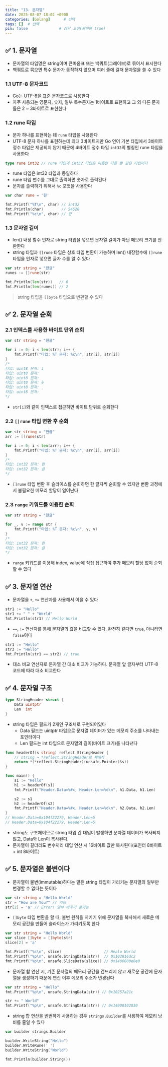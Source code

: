 ```yaml
---
title: "13. 문자열"
date: 2025-08-07 18:02 +0900
categories: [Golang]      # 선택
tags: []  # 선택
pin: false              # 상단 고정(원하면 true)
---
```

## ✅ 1. 문자열
- 문자열의 타입명은 string이며 큰따옴표 또는 백쿼트(그레이브)로 묶어서 표시한다
- 백쿼트로 묶으면 특수 문자가 동작하지 않으며 여러 줄에 걸쳐 문자열을 쓸 수 있다

### 1.1 UTF-8 문자코드
- Go는 UTF-8을 표준 문자코드로 사용한다
- 자주 사용되는 영문자, 숫자, 일부 특수문자는 1바이트로 표현하고 그 외 다른 문자들은 2 ~ 3바이트로 표현한다

### 1.2 rune 타입
- 문자 하나를 표현하는 데 `rune` 타입을 사용한다
- UTF-8 문자 하나를 표현하는데 최대 3바이트지만 Go 언어 기본 타입에서 3바이트 정수 타입은 제공되지 않기 때문에 4바이트 정수 타입 `int32`의 별칭인 rune 타입을 사용한다

```go
type rune int32 // rune 타입과 int32 타입은 이름만 다를 뿐 같은 타입이다
```

- rune 타입은 int32 타입과 동일하다
- rune 타입 변수를 그대로 출력하면 숫자로 출력된다
- 문자를 출력하기 위해서 `%c` 포맷을 사용한다

```go
var char rune = '한'

fmt.Printf("%T\n", char) // int32
fmt.Println(char)        // 54620
fmt.Printf("%c\n", char) // 한
```

### 1.3 문자열 길이
- len() 내장 함수 인자로 string 타입을 넣으면 문자열 길이가 아닌 메모리 크기를 반환한다
- string 타입과 `[]rune` 타입은 상호 타입 변환이 가능하며 len() 내장함수에 `[]rune` 타입을 인자로 넣으면 글자 수를 알 수 있다

```go
var str string = "한글"
runes := []rune(str)

fmt.Println(len(str))   // 6
fmt.Println(len(runes)) // 2
```

>string 타입을 `[]byte` 타입으로 변환할 수 있다


## ✅ 2. 문자열 순회
### 2.1 인덱스를 사용한 바이트 단위 순회

```go
var str string = "한글"

for i := 0; i < len(str); i++ {
	fmt.Printf("타입: %T 문자: %c\n", str[i], str[i])
}
/*
타입: uint8 문자: í
타입: uint8 문자: 
타입: uint8 문자: 
타입: uint8 문자: ê
타입: uint8 문자: ¸
타입: uint8 문자: 
*/
```

- `str[i]`와 같이 인덱스로 접근하면 바이트 단위로 순회한다

### 2.2 `[]rune` 타입 변환 후 순회

```go
var str string = "한글"
arr := []rune(str)

for i := 0; i < len(arr); i++ {
	fmt.Printf("타입: %T 문자: %c\n", arr[i], arr[i])
}
/*
타입: int32 문자: 한
타입: int32 문자: 글
*/
```

- `[]rune` 타입 변환 후 슬라이스를 순회하면 한 글자씩 순회할 수 있지만 변환 과정에서 불필요한 메모리 할당이 일어난다

### 2.3 `range` 키워드를 이용한 순회

```go
var str string = "한글"

for _, v := range str {
	fmt.Printf("타입: %T 문자: %c\n", v, v)
}
/*
타입: int32 문자: 한
타입: int32 문자: 글
*/
```

- `range` 키워드를 이용해 index, value에 직접 접근하여 추가 메모리 할당 없이 순회할 수 있다

## ✅ 3. 문자열 연산
- 문자열을 `+`, `+=` 연산자를 사용해서 이을 수 있다

```go
str1 := "Hello"
str1 += " " + "World"
fmt.Println(str1) // Hello World
```

- `==`, `!=` 연산자를 통해 문자열의 값을 비교할 수 있다. 완전히 같다면 `true`, 아니라면 `false`이다

```go
str1 := "Hello"
str3 := "Hello"
fmt.Println(str1 == str2) // true
```

- 대소 비교 연산자로 문자열 간 대소 비교가 가능하다. 문자열 앞 글자부터 UTF-8 코드에 따라 대소 비교한다

## ✅ 4. 문자열 구조

```go
type StringHeader struct {
	Data uintptr
	Len  int
}
```

- string 타입은 필드가 2개인 구조체로 구현되어있다
	- Data 필드는 uintptr 타입으로 문자열 데이터가 있는 메모리 주소를 나타내는 포인터이다
	- Len 필드는 int 타입으로 문자열의 길이(바이트 크기)를 나타낸다

```go
func headerOf(s string) reflect.StringHeader {
	// string → *reflect.StringHeader로 재해석
	return *(*reflect.StringHeader)(unsafe.Pointer(&s))
}

func main() {
	s1 := "Hello"
	h1 := headerOf(s1)
	fmt.Printf("Header.Data=%#x, Header.Len=%d\n", h1.Data, h1.Len)

	s2 := s1
	h2 := headerOf(s2)
	fmt.Printf("Header.Data=%#x, Header.Len=%d\n", h2.Data, h2.Len)
}
// Header.Data=0x104f22279, Header.Len=5
// Header.Data=0x104f22279, Header.Len=5
```

- string도 구조체이므로 string 타입 간 대입이 발생하면 문자열 데이터가 복사되지 않고, Data와 Len이 복사된다.
- 문자열이 길더라도 변수끼리 대입 연산 시 16바이트 값만 복사된다(포인터 8바이트 + int 8바이트)

## ✅ 5. 문자열은 불변이다
- 문자열이 불변(immutable)하다는 말은 string 타입이 가리키는 문자열의 일부만 변경할 수 없다는 뜻이다
  
```go
var str string = "Hello World"
str = "How are You?" // 가능
str[2] = 'a' // Error! 일부 바꾸기 불가능
```

- `[]byte` 타입 변환을 할 때, 불변 원칙을 지키기 위해 문자열을 복사해서 새로운 메모리 공간을 만들어 슬라이스가 가리키도록 한다

```go
var str string = "Hello World"
var slice []byte = []byte(str)
slice[2] = 'a'

fmt.Printf("%s\n", slice)                   // Healo World
fmt.Printf("%p\n", unsafe.StringData(str))  // 0x102816dc2
fmt.Printf("%p\n", unsafe.SliceData(slice)) // 0x1400000e0e0
```

- 문자열 합 연산 시, 기존 문자열의 메모리 공간을 건드리지 않고 새로운 공간에 문자열을 생성하기 때문에 연산 이후 메모리 주소가 변경된다

```go
var str string = "Hello"
fmt.Printf("%p\n", unsafe.StringData(str)) // 0x10257a21c

str += " World"
fmt.Printf("%p\n", unsafe.StringData(str)) // 0x14000102030
```

- string 합 연산을 빈번하게 사용하는 경우 `strings.Builder`를 사용하여 메모리 낭비를 줄일 수 있다

```go
var builder strings.Builder

builder.WriteString("Hello")
builder.WriteRune(' ')
builder.WriteString("World")

fmt.Println(builder.String())
```
